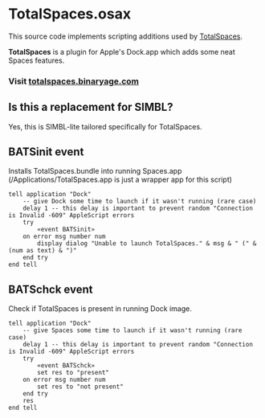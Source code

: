 # TotalSpaces.osax

This source code implements scripting additions used by [TotalSpaces](http://totalspaces.binaryage.com).

**TotalSpaces** is a plugin for Apple's Dock.app which adds some neat Spaces features.

### Visit [totalspaces.binaryage.com](http://totalspaces.binaryage.com)

## Is this a replacement for SIMBL?

Yes, this is SIMBL-lite tailored specifically for TotalSpaces.

## BATSinit event

Installs TotalSpaces.bundle into running Spaces.app (/Applications/TotalSpaces.app is just a wrapper app for this script)

    tell application "Dock"
        -- give Dock some time to launch if it wasn't running (rare case)
        delay 1 -- this delay is important to prevent random "Connection is Invalid -609" AppleScript errors 
        try
            «event BATSinit»
        on error msg number num
            display dialog "Unable to launch TotalSpaces." & msg & " (" & (num as text) & ")"
        end try
    end tell

## BATSchck event

Check if TotalSpaces is present in running Dock image.

    tell application "Dock"
        -- give Spaces some time to launch if it wasn't running (rare case)
        delay 1 -- this delay is important to prevent random "Connection is Invalid -609" AppleScript errors 
        try
            «event BATSchck»
            set res to "present"
        on error msg number num
            set res to "not present"
        end try
        res
    end tell